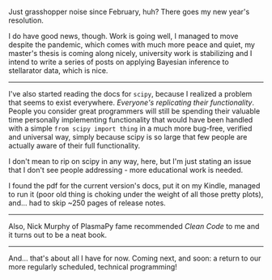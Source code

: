 <!--
.. title: Recent happenings
.. slug: recent-happenings
.. date: 2020-04-22 18:08:57 UTC+02:00
.. tags: status
.. category: 
.. link: 
.. description: 
.. type: text
-->

Just grasshopper noise since February, huh? There goes my new year's resolution.

<!-- TEASER_END -->

I do have good news, though. Work is going well, I managed to move despite the
pandemic, which comes with much more peace and quiet, my master's thesis is
coming along nicely, university work is stabilizing and I intend to write a
series of posts on applying Bayesian inference to stellarator data, which is
nice.

---

I've also started reading the docs for `scipy`, because I realized a problem
that seems to exist everywhere. *Everyone's replicating their functionality*.
People you consider great programmers will still be spending their valuable
time personally implementing functionality that would have been handled with a
simple `from scipy import thing` in a much more bug-free, verified and
universal way, simply because scipy is so large that few people are actually
aware of their full functionality.

I don't mean to rip on scipy in any way, here, but I'm just stating an issue
that I don't see people addressing - more educational work is needed.

I found the pdf for the current version's docs, put it on my Kindle, managed to
run it (poor old thing is choking under the weight of all those pretty plots),
and...  had to skip ~250 pages of release notes.

---

Also, Nick Murphy of PlasmaPy fame recommended *Clean Code* to me and it turns
out to be a neat book.

---

And... that's about all I have for now. Coming next, and soon: a return to our more
regularly scheduled, technical programming!
